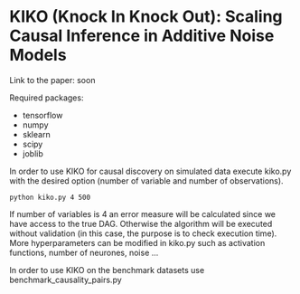 # KIKO (Knock In Knock Out): Scaling Causal Inference in Additive Noise Models

Link to the paper: soon

Required packages:
* tensorflow
* numpy
* sklearn
* scipy
* joblib

In order to use KIKO for causal discovery on simulated data execute kiko.py with the desired option (number of variable and number of observations).
```shell
python kiko.py 4 500
```
If number of variables is 4 an error measure will be calculated since we have access to the true DAG. Otherwise the algorithm will be executed without validation (in this case, the purpose is to check execution time).
More hyperparameters can be modified in kiko.py such as activation functions, number of neurones, noise ...

In order to use KIKO on the benchmark datasets use benchmark_causality_pairs.py
